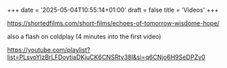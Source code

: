 +++
date = '2025-05-04T10:55:14+01:00'
draft = false
title = 'Videos'
+++

https://shortedfilms.com/short-films/echoes-of-tomorrow-wisdome-hope/

also a flash on coldplay (4 minutes into the first video)

https://youtube.com/playlist?list=PLsvoYlzBrLFDoytiaDKjuCK6CNSRty38l&si=q6CNjo6H9SeDPZv0






